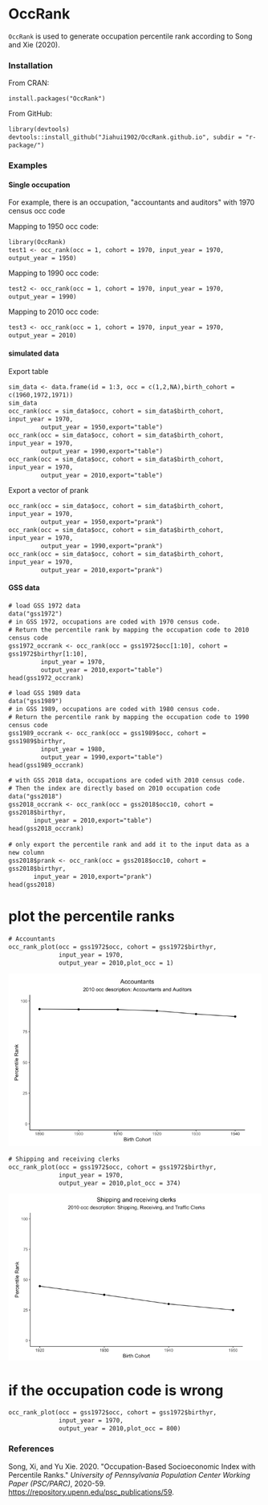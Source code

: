 # OccRank

`OccRank` is used to generate occupation percentile rank according to Song and Xie (2020). 

### Installation

From CRAN:
```
install.packages("OccRank")
```

From GitHub:
```
library(devtools)
devtools::install_github("Jiahui1902/OccRank.github.io", subdir = "r-package/")
```

### Examples

#### Single occupation

For example, there is an occupation, "accountants and auditors" with 1970 census occ code

Mapping to 1950 occ code:

```
library(OccRank)
test1 <- occ_rank(occ = 1, cohort = 1970, input_year = 1970, output_year = 1950)
```

Mapping to 1990 occ code:
```
test2 <- occ_rank(occ = 1, cohort = 1970, input_year = 1970, output_year = 1990)
```

Mapping to 2010 occ code:
```
test3 <- occ_rank(occ = 1, cohort = 1970, input_year = 1970, output_year = 2010)
```

#### simulated data

Export table

```
sim_data <- data.frame(id = 1:3, occ = c(1,2,NA),birth_cohort = c(1960,1972,1971))
sim_data
occ_rank(occ = sim_data$occ, cohort = sim_data$birth_cohort, input_year = 1970, 
         output_year = 1950,export="table")
occ_rank(occ = sim_data$occ, cohort = sim_data$birth_cohort, input_year = 1970, 
         output_year = 1990,export="table")
occ_rank(occ = sim_data$occ, cohort = sim_data$birth_cohort, input_year = 1970, 
         output_year = 2010,export="table")
```


Export a vector of prank

```
occ_rank(occ = sim_data$occ, cohort = sim_data$birth_cohort, input_year = 1970, 
         output_year = 1950,export="prank")
occ_rank(occ = sim_data$occ, cohort = sim_data$birth_cohort, input_year = 1970, 
         output_year = 1990,export="prank")
occ_rank(occ = sim_data$occ, cohort = sim_data$birth_cohort, input_year = 1970, 
         output_year = 2010,export="prank")

```

#### GSS data

```
# load GSS 1972 data
data("gss1972")
# in GSS 1972, occupations are coded with 1970 census code. 
# Return the percentile rank by mapping the occupation code to 2010 census code
gss1972_occrank <- occ_rank(occ = gss1972$occ[1:10], cohort = gss1972$birthyr[1:10],
         input_year = 1970,
         output_year = 2010,export="table")
head(gss1972_occrank)
```


```
# load GSS 1989 data
data("gss1989")
# in GSS 1989, occupations are coded with 1980 census code. 
# Return the percentile rank by mapping the occupation code to 1990 census code
gss1989_occrank <- occ_rank(occ = gss1989$occ, cohort = gss1989$birthyr,
         input_year = 1980,
         output_year = 1990,export="table")
head(gss1989_occrank)
```

```
# with GSS 2018 data, occupations are coded with 2010 census code.
# Then the index are directly based on 2010 occupation code
data("gss2018")
gss2018_occrank <- occ_rank(occ = gss2018$occ10, cohort = gss2018$birthyr,
       input_year = 2010,export="table")
head(gss2018_occrank)

# only export the percentile rank and add it to the input data as a new column
gss2018$prank <- occ_rank(occ = gss2018$occ10, cohort = gss2018$birthyr,
       input_year = 2010,export="prank")
head(gss2018)
```

# plot the percentile ranks
```
# Accountants
occ_rank_plot(occ = gss1972$occ, cohort = gss1972$birthyr,
              input_year = 1970,
              output_year = 2010,plot_occ = 1)
```
![alt text](./figures/figure1.png?raw=true "Accountants")

```
# Shipping and receiving clerks
occ_rank_plot(occ = gss1972$occ, cohort = gss1972$birthyr,
              input_year = 1970,
              output_year = 2010,plot_occ = 374)
```
![alt text](./figures/figure2.png?raw=true "Shipping and receiving clerks")

# if the occupation code is wrong
```
occ_rank_plot(occ = gss1972$occ, cohort = gss1972$birthyr,
              input_year = 1970,
              output_year = 2010,plot_occ = 800)
```



### References

Song, Xi, and Yu Xie. 2020. "Occupation-Based Socioeconomic Index with Percentile Ranks." *University of Pennsylvania Population Center Working Paper (PSC/PARC)*, 2020-59. https://repository.upenn.edu/psc_publications/59.

